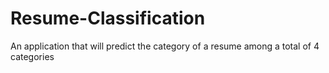 # Resume-Classification
 An application that will predict the category of a resume among a total of 4 categories
